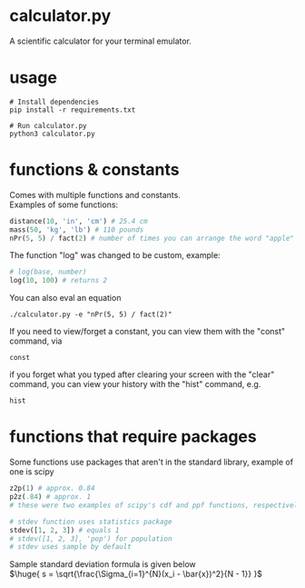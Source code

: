 # calculator.py
A scientific calculator for your terminal emulator.
# usage

```console
# Install dependencies
pip install -r requirements.txt

# Run calculator.py
python3 calculator.py
```
# functions & constants
Comes with multiple functions and constants. <br>
Examples of some functions:
```python
distance(10, 'in', 'cm') # 25.4 cm
mass(50, 'kg', 'lb') # 110 pounds
nPr(5, 5) / fact(2) # number of times you can arrange the word "apple"
```
The function "log" was changed to be custom, example:
```python
# log(base, number)
log(10, 100) # returns 2
```
You can also eval an equation
```console
./calculator.py -e "nPr(5, 5) / fact(2)"
```
If you need to view/forget a constant, you can view them with the "const" command, via
```console
const
```
if you forget what you typed after clearing your screen with the "clear" command, you can view your history with the "hist" command, e.g.
```console
hist
```
# functions that require packages
Some functions use packages that aren't in the standard library, example of one is scipy
```python
z2p(1) # approx. 0.84
p2z(.84) # approx. 1
# these were two examples of scipy's cdf and ppf functions, respectively
```
```python
# stdev function uses statistics package
stdev([1, 2, 3]) # equals 1
# stdev([1, 2, 3], 'pop') for population
# stdev uses sample by default
```
Sample standard deviation formula is given below <br>
$\huge{ s = \sqrt{\frac{\Sigma_{i=1}^{N}(x_i - \bar{x})^2}{N - 1}} }$

